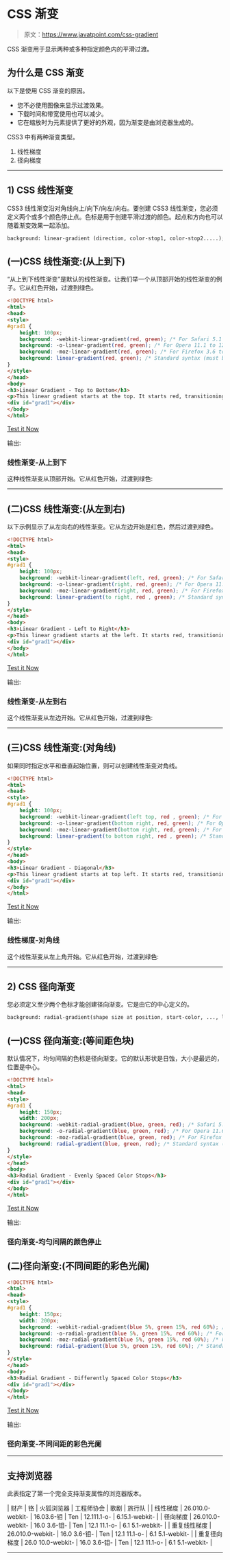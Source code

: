 # CSS 渐变

> 原文：<https://www.javatpoint.com/css-gradient>

CSS 渐变用于显示两种或多种指定颜色内的平滑过渡。

## 为什么是 CSS 渐变

以下是使用 CSS 渐变的原因。

*   您不必使用图像来显示过渡效果。
*   下载时间和带宽使用也可以减少。
*   它在缩放时为元素提供了更好的外观，因为渐变是由浏览器生成的。

CSS3 中有两种渐变类型。

1.  线性梯度
2.  径向梯度

* * *

## 1) CSS 线性渐变

CSS3 线性渐变沿对角线向上/向下/向左/向右。要创建 CSS3 线性渐变，您必须定义两个或多个颜色停止点。色标是用于创建平滑过渡的颜色。起点和方向也可以随着渐变效果一起添加。

```html
background: linear-gradient (direction, color-stop1, color-stop2.....);

```

## (一)CSS 线性渐变:(从上到下)

“从上到下线性渐变”是默认的线性渐变。让我们举一个从顶部开始的线性渐变的例子。它从红色开始，过渡到绿色。

```html
<!DOCTYPE html>
<html>
<head>
<style>
#grad1 {
    height: 100px;
    background: -webkit-linear-gradient(red, green); /* For Safari 5.1 to 6.0 */
    background: -o-linear-gradient(red, green); /* For Opera 11.1 to 12.0 */
    background: -moz-linear-gradient(red, green); /* For Firefox 3.6 to 15 */
    background: linear-gradient(red, green); /* Standard syntax (must be last) */
}
</style>
</head>
<body>
<h3>Linear Gradient - Top to Bottom</h3>
<p>This linear gradient starts at the top. It starts red, transitioning to green:</p>
<div id="grad1"></div>
</body>
</html>

```

[Test it Now](https://www.javatpoint.com/oprweb/test.jsp?filename=cssgradient1)

输出:

### 线性渐变-从上到下

这种线性渐变从顶部开始。它从红色开始，过渡到绿色:

* * *

## (二)CSS 线性渐变:(从左到右)

以下示例显示了从左向右的线性渐变。它从左边开始是红色，然后过渡到绿色。

```html
<!DOCTYPE html>
<html>
<head>
<style>
#grad1 {
    height: 100px;
    background: -webkit-linear-gradient(left, red, green); /* For Safari 5.1 to 6.0 */
    background: -o-linear-gradient(right, red, green); /* For Opera 11.1 to 12.0 */
    background: -moz-linear-gradient(right, red, green); /* For Firefox 3.6 to 15 */
    background: linear-gradient(to right, red , green); /* Standard syntax (must be last) */
}
</style>
</head>
<body>
<h3>Linear Gradient - Left to Right</h3>
<p>This linear gradient starts at the left. It starts red, transitioning to green:</p>
<div id="grad1"></div>
</body>
</html>

```

[Test it Now](https://www.javatpoint.com/oprweb/test.jsp?filename=cssgradient2)

输出:

### 线性渐变-从左到右

这个线性渐变从左边开始。它从红色开始，过渡到绿色:

* * *

## (三)CSS 线性渐变:(对角线)

如果同时指定水平和垂直起始位置，则可以创建线性渐变对角线。

```html
<!DOCTYPE html>
<html>
<head>
<style>
#grad1 {
    height: 100px;
    background: -webkit-linear-gradient(left top, red , green); /* For Safari 5.1 to 6.0 */
    background: -o-linear-gradient(bottom right, red, green); /* For Opera 11.1 to 12.0 */
    background: -moz-linear-gradient(bottom right, red, green); /* For Firefox 3.6 to 15 */
    background: linear-gradient(to bottom right, red , green); /* Standard syntax (must be last) */
}
</style>
</head>
<body>
<h3>Linear Gradient - Diagonal</h3>
<p>This linear gradient starts at top left. It starts red, transitioning to green:</p>
<div id="grad1"></div>
</body>
</html>

```

[Test it Now](https://www.javatpoint.com/oprweb/test.jsp?filename=cssgradient3)

输出:

### 线性梯度-对角线

这个线性渐变从左上角开始。它从红色开始，过渡到绿色:

* * *

## 2) CSS 径向渐变

您必须定义至少两个色标才能创建径向渐变。它是由它的中心定义的。

```html
background: radial-gradient(shape size at position, start-color, ..., last-color); 

```

## (一)CSS 径向渐变:(等间距色块)

默认情况下，均匀间隔的色标是径向渐变。它的默认形状是日蚀，大小是最远的，位置是中心。

```html
<!DOCTYPE html>
<html>
<head>
<style>
#grad1 {
    height: 150px;
    width: 200px;
    background: -webkit-radial-gradient(blue, green, red); /* Safari 5.1 to 6.0 */
    background: -o-radial-gradient(blue, green, red); /* For Opera 11.6 to 12.0 */
    background: -moz-radial-gradient(blue, green, red); /* For Firefox 3.6 to 15 */
    background: radial-gradient(blue, green, red); /* Standard syntax (must be last) */
}
</style>
</head>
<body>
<h3>Radial Gradient - Evenly Spaced Color Stops</h3>
<div id="grad1"></div>
</body>
</html>

```

[Test it Now](https://www.javatpoint.com/oprweb/test.jsp?filename=cssgradient21)

输出:

### 径向渐变-均匀间隔的颜色停止

## (二)径向渐变:(不同间距的彩色光阑)

```html
<!DOCTYPE html>
<html>
<head>
<style>
#grad1 {
    height: 150px;
    width: 200px;
    background: -webkit-radial-gradient(blue 5%, green 15%, red 60%); /* Safari 5.1 to 6.0 */
    background: -o-radial-gradient(blue 5%, green 15%, red 60%); /* For Opera 11.6 to 12.0 */
    background: -moz-radial-gradient(blue 5%, green 15%, red 60%); /* For Firefox 3.6 to 15 */
    background: radial-gradient(blue 5%, green 15%, red 60%); /* Standard syntax (must be last) */
}
</style>
</head>
<body>
<h3>Radial Gradient - Differently Spaced Color Stops</h3>
<div id="grad1"></div>
</body>
</html>

```

[Test it Now](https://www.javatpoint.com/oprweb/test.jsp?filename=cssgradient22)

输出:

### 径向渐变-不同间距的彩色光阑

* * *

## 支持浏览器

此表指定了第一个完全支持渐变属性的浏览器版本。

| 财产 | 铬 | 火狐浏览器 | 工程师协会 | 歌剧 | 旅行队 |
| 线性梯度 | 26.010.0-webkit- | 16.03.6-钼 | Ten | 12.111.1-o- | 6.15.1-webkit- |
| 径向梯度 | 26.010.0-webkit- | 16.0
3.6-钼- | Ten | 12.1
11.1-o- | 6.1
5.1-webkit- |
| 重复线性梯度 | 26.010.0-webkit- | 16.0
3.6-钼- | Ten | 12.1
11.1-o- | 6.1
5.1-webkit- |
| 重复径向梯度 | 26.0
10.0-webkit- | 16.0
3.6-钼- | Ten | 12.1
11.1-o- | 6.1
5.1-webkit- |

* * *